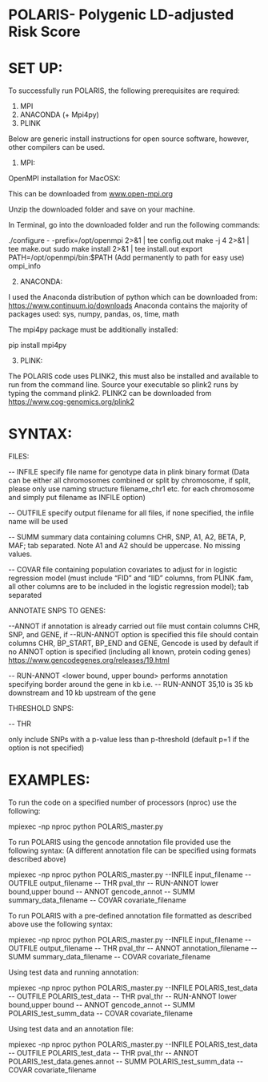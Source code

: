 
# POLARIS- Polygenic LD-adjusted Risk Score #


# SET UP:

To successfully run POLARIS, the following prerequisites are required:
1) MPI
2) ANACONDA (+ Mpi4py)
3) PLINK

Below are generic install instructions for open source software, however, other compilers can be used.

1) MPI:

OpenMPI installation for MacOSX:

This can be downloaded from www.open-mpi.org

Unzip the downloaded folder and save on your machine.

In Terminal, go into the downloaded folder and run the following commands:

./configure - -prefix=/opt/openmpi 2>&1 | tee config.out
make -j 4 2>&1 | tee make.out
sudo make install 2>&1 | tee install.out
export PATH=/opt/openmpi/bin:$PATH (Add permanently to path for easy use)
ompi_info


2) ANACONDA:

I used the Anaconda distribution of python which can be downloaded from:
https://www.continuum.io/downloads
Anaconda contains the majority of packages used: sys, numpy, pandas, os, time, math

The mpi4py package must be additionally installed:

pip install mpi4py

3) PLINK:

The POLARIS code uses PLINK2, this must also be installed and available to run from the command line. Source your executable so plink2 runs by typing the command plink2.
PLINK2 can be downloaded from https://www.cog-genomics.org/plink2

# SYNTAX:


FILES:

-- INFILE <filename> specify file name for genotype data in plink binary format (Data can be either all chromosomes combined or split by chromosome, if split, please only use naming structure filename_chr1 etc. for each chromosome and simply put filename as INFILE option)

-- OUTFILE <filename> specify output filename for all files, if none specified, the infile name will be used

-- SUMM <filename> summary data containing columns CHR, SNP, A1, A2, BETA, P, MAF; tab separated. Note A1 and A2 should be uppercase. No missing values.

-- COVAR <filename> file containing population covariates to adjust for in logistic regression model (must include “FID” and “IID” columns, from PLINK .fam, all other columns are to be included in the logistic regression model); tab separated



ANNOTATE SNPS TO GENES:

--ANNOT <filename>  if annotation is already carried out file must contain columns CHR, SNP, and GENE, if --RUN-ANNOT option is specified this file should contain columns CHR, BP_START, BP_END and GENE, Gencode is used by default if no ANNOT option is specified (including all known, protein coding genes) https://www.gencodegenes.org/releases/19.html

-- RUN-ANNOT  <lower bound, upper bound> performs annotation specifying border around the gene in kb i.e. -- RUN-ANNOT 35,10 is 35 kb downstream and 10 kb upstream of the gene 



THRESHOLD SNPS:

-- THR <p threshold> only include SNPs with a p-value less than p-threshold (default p=1 if the option is not specified)


# EXAMPLES:

To run the code on a specified number of processors (nproc) use the following:

mpiexec -np nproc python POLARIS_master.py


To run POLARIS using the gencode annotation file provided use the following syntax: (A different annotation file can be specified using formats described above)

mpiexec -np nproc python POLARIS_master.py --INFILE input_filename  -- OUTFILE output_filename  -- THR pval_thr  -- RUN-ANNOT lower bound,upper bound -- ANNOT gencode_annot -- SUMM summary_data_filename  -- COVAR covariate_filename


To run POLARIS with a pre-defined annotation file formatted as described above use the following syntax:

mpiexec -np nproc python POLARIS_master.py --INFILE input_filename  -- OUTFILE output_filename  -- THR pval_thr  -- ANNOT annotation_filename -- SUMM summary_data_filename  -- COVAR covariate_filename


Using test data and running annotation:

mpiexec -np nproc python POLARIS_master.py --INFILE POLARIS_test_data -- OUTFILE POLARIS_test_data  -- THR pval_thr  -- RUN-ANNOT lower bound,upper bound -- ANNOT gencode_annot -- SUMM POLARIS_test_summ_data -- COVAR covariate_filename

Using test data and an annotation file:

mpiexec -np nproc python POLARIS_master.py --INFILE POLARIS_test_data  -- OUTFILE POLARIS_test_data  -- THR pval_thr  -- ANNOT POLARIS_test_data.genes.annot -- SUMM POLARIS_test_summ_data   -- COVAR covariate_filename

